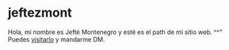 # jeftezmont
Hola, mi nombre es Jefté Montenegro y esté es el path de mi sitio web. ^^" Puedes [visitarlo](https://jeftezmont.me/) y mandarme DM.

